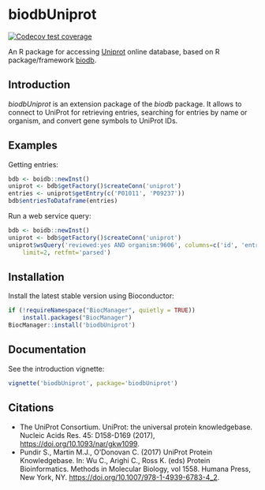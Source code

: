 # biodbUniprot

[![Codecov test coverage](https://codecov.io/gh/pkrog/biodbUniprot/branch/master/graph/badge.svg)](https://codecov.io/gh/pkrog/biodbUniprot?branch=master)

An R package for accessing [Uniprot](https://www.uniprot.org/) online database,
based on R package/framework [biodb](https://github.com/pkrog/biodb/).

## Introduction

*biodbUniprot* is an extension package of the *biodb* package.
It allows to connect to UniProt for retrieving entries, searching for entries by
name or organism, and convert gene symbols to UniProt IDs.

## Examples


Getting entries:
```r
bdb <- boidb::newInst()
uniprot <- bdb$getFactory()$createConn('uniprot')
entries <- uniprot$getEntry(c('P01011', 'P09237'))
bdb$entriesToDataframe(entries)
```

Run a web service query:
```r
bdb <- boidb::newInst()
uniprot <- bdb$getFactory()$createConn('uniprot')
uniprot$wsQuery('reviewed:yes AND organism:9606', columns=c('id', 'entry name'),
    limit=2, retfmt='parsed')
```

## Installation

Install the latest stable version using Bioconductor:
```r
if (!requireNamespace("BiocManager", quietly = TRUE))
    install.packages("BiocManager")
BiocManager::install('biodbUniprot')
```

## Documentation

See the introduction vignette:
```r
vignette('biodbUniprot', package='biodbUniprot')
```

## Citations

 * The UniProt Consortium. UniProt: the universal protein knowledgebase. Nucleic Acids Res. 45: D158-D169 (2017), <https://doi.org/10.1093/nar/gkw1099>.
 * Pundir S., Martin M.J., O’Donovan C. (2017) UniProt Protein Knowledgebase. In: Wu C., Arighi C., Ross K. (eds) Protein Bioinformatics. Methods in Molecular Biology, vol 1558. Humana Press, New York, NY. <https://doi.org/10.1007/978-1-4939-6783-4_2>.
